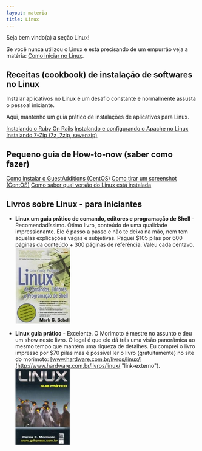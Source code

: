 ```yaml
---
layout: materia
title: Linux
---
```


Seja bem vindo(a) a seção Linux!
   
Se você nunca utilizou o Linux e está precisando de um empurrão veja a matéria:
[Como iniciar no Linux](./como-iniciar-no-linux/ "Como iniciar no Linux").



Receitas (cookbook) de instalação de softwares no Linux
---

Instalar  aplicativos no Linux é um desafio constante e normalmente assusta o pessoal iniciante.

Aqui, mantenho um guia prático de instalações de aplicativos para Linux.

<div class="list-group">
    <a href="./linux/instalando-ruby-on-rails/" class="list-group-item">Instalando o Ruby On Rails</a>
    <a href="./linux/instalando-apache-via-yum-apt-get/" class="list-group-item">Instalando e configurando o Apache no Linux</a>
    <a href="./linux/instalando-7z/" class="list-group-item">Instalando 7-Zip (7z, 7zip, sevenzip)</a>
    <!--<a href="" class="list-group-item"></a>-->
</div> 



Pequeno guia de How-to-now (saber como fazer)
---

<div class="list-group">
    <a href="./linux/vbox-guest-additions/" class="list-group-item">Como instalar o GuestAdditions (CentOS)</a>
    <a href="./linux/gnome-screenshot/" class="list-group-item">Como tirar um screenshot (CentOS)</a>
    <a href="./linux/como-saber-qual-versao-do-linux-esta-instalada/" class="list-group-item">Como saber qual versão do Linux está instalada</a>
    <!--<a href="" class="list-group-item"></a>-->
</div> 


Livros sobre Linux - para iniciantes
---

 - __Linux um guia prático de comando, editores e programação de Shell__ - Recomendadíssimo. Ótimo livro, conteúdo de uma qualidade impressionante. Ele é passo a passo
e não te deixa na mão, nem tem aquelas explicações vagas e subjetivas. Paguei $105 pilas por 600 páginas da conteúdo + 300
páginas de referência. Valeu cada centavo.
<br/> ![Figura da capa do livro 'Linux, um guia prático'](livro-linux-guia-pratico.jpeg "linux")

 - __Linux guia prático__ - Excelente. O Morimoto é mestre no assunto e deu um show neste livro. O legal é que ele dá
trás uma visão panorâmica ao mesmo tempo que mantém uma riqueza de detalhes. Eu comprei o livro impresso por $70 pilas mas é possível
ler o livro (gratuitamente) no site do morimoto: [www.hardware.com.br/livros/linux/](http://www.hardware.com.br/livros/linux/ "link-externo").
<br/> ![Figura da capa do livro 'Linux, guia prático'](linux-guia-pratico-morimoto.jpg "linux")



